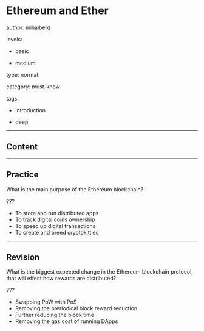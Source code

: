 # Ethereum and Ether
author: mihaiberq

levels:

  - basic

  - medium

type: normal

category: must-know

tags:

  - introduction

  - deep

---
## Content



---
## Practice

What is the main purpose of the Ethereum blockchain?

???

* To store and run distributed apps
* To track digital coins ownership
* To speed up digital transactions
* To create and breed cryptokitties

---
## Revision

What is the biggest expected change in the Ethereum blockchain protocol, that will effect how rewards are distributed?

???

* Swapping PoW with PoS
* Removing the preriodical block reward reduction
* Further reducing the block time
* Removing the gas cost of running DApps


